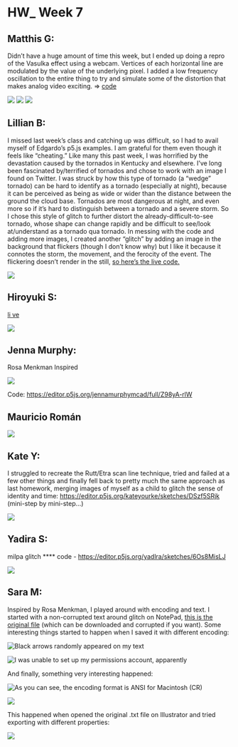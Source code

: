 # HW_ Week 7

## Matthis G:

Didn’t have a huge amount of time this week, but I ended up doing a repro of the Vasulka effect using a webcam. Vertices of each horizontal line are modulated by the value of the underlying pixel. I added a low frequency oscillation to the entire thing to try and simulate some of the distortion that makes analog video exciting.  => [code](https://editor.p5js.org/codingsketchbook/sketches/TINQpdH7o)

![](../media/s_AF0AD4961D704D24FD8FB6F62904D7575ECAE3B8EC2A3B178D9CA0FEF417987D_1639495375044_Screen+Shot+2021-12-14+at+11.08.50+AM.png)
![](../media/s_AF0AD4961D704D24FD8FB6F62904D7575ECAE3B8EC2A3B178D9CA0FEF417987D_1639495364837_Screen+Shot+2021-12-14+at+11.02.50+AM.png)
![](../media/s_AF0AD4961D704D24FD8FB6F62904D7575ECAE3B8EC2A3B178D9CA0FEF417987D_1639495347953_Screen+Shot+2021-12-14+at+11.15.19+AM.png)

## Lillian B:

I missed last week’s class and catching up was difficult, so I had to avail myself of Edgardo’s p5.js examples. I am grateful for them even though it feels like “cheating.” Like many this past week, I was horrified by the devastation caused by the tornados in Kentucky and elsewhere. I’ve long been fascinated by/terrified of tornados and chose to work with an image I found on Twitter. I was struck by how this type of tornado (a “wedge” tornado) can be hard to identify as a tornado (especially at night), because it can be perceived as being as wide or wider than the distance between the ground the cloud base. Tornados are most dangerous at night, and even more so if it’s hard to distinguish between a tornado and a severe storm. So I chose this style of glitch to further distort the already-difficult-to-see tornado, whose shape can change rapidly and be difficult to see/look at/understand as a tornado qua tornado. In messing with the code and adding more images, I created another “glitch” by adding an image in the background that flickers (though I don’t know why) but I like it because it connotes the storm, the movement, and the ferocity of the event. The flickering doesn’t render in the still, [so here’s the live code.](https://editor.p5js.org/lllyyybbb/sketches/jBv7AdX8H)

![](../media/s_B0236B78C75746431185F7ADE6A0E8A402FDC14748232C47B99DE423CBF6CEFA_1639496043198_file.png)

## Hiroyuki S:

[li ve](https://hiroyukisakamoto.github.io/rtp_sfpc_fall21/w07_Vasulkas/bin/ruttEtra1.html)

![](../media/s_384FD4F678CBCAB8CFCD182FAAD5AA981D8A1C0A5364AA3DA56B7493F673181A_1639497065306_+2021-12-15+0.48.04.png)

## Jenna Murphy:

Rosa Menkman Inspired

![](https://www.dropbox.com/s/h9rmyybcptiqsnk/Glitch%20Week%207.gif?raw=1)

Code: https://editor.p5js.org/jennamurphymcad/full/Z98yA-rlW

## Mauricio Román
![](../media/s_AB38E657656E8BB4F51C4E8291C096511069C0FD27FD0DB6256C47F84252E8FB_1639497064392_metron-glitch.jpg)

## Kate Y:

I struggled to recreate the Rutt/Etra scan line technique, tried and failed at a few other things and finally fell back to pretty much the same approach as last homework, merging images of myself as a child to glitch the sense of identity and time:
https://editor.p5js.org/kateyourke/sketches/DSzf5SRjk
(mini-step by mini-step…)

![](../media/s_1C4A4E84EA2D97A805490F0038E6EFB1CB758F1CC19ACAD2ABBC0C2D2BA4F236_1639498687963_Screen+Shot+2021-12-14+at+11.15.41+AM.png)

## Yadira S:

milpa glitch ****
code - https://editor.p5js.org/yadlra/sketches/6Os8MisLJ

![](../media/s_3F5B1F7EA97FB922724851ECE6FCAF55D1197DC88C5B9D475AD0BBA691EA385C_1639787087131_Screenshot+2021-12-18+at+00.24.44.png)


## Sara M:

Inspired by Rosa Menkman, I played around with encoding and text. I started with a non-corrupted text around glitch on NotePad, [this is the original file](https://drive.google.com/file/d/1FQTsv39kBFdkJtl-jrcGw_5iMwsr9nkH/view?usp=sharing) (which can be downloaded and corrupted if you want). Some interesting things started to happen when I saved it with different encoding:

![Black arrows randomly appeared on my text](../media/s_3089D51C9913C9D562A1996A5354BE51D7FF95F5D952055403CFC45D4E2EFC28_1642554730000_a+black+arrow+appears.PNG)

![I was unable to set up my permissions account, apparently](../media/s_3089D51C9913C9D562A1996A5354BE51D7FF95F5D952055403CFC45D4E2EFC28_1642554770563_permissions.PNG)


And finally, something very interesting happened:

![As you can see, the encoding format is ANSI for Macintosh (CR)](../media/s_3089D51C9913C9D562A1996A5354BE51D7FF95F5D952055403CFC45D4E2EFC28_1642554802414_a+donde+es+que+no+llegan+las+palabras.PNG)

![](../media/s_3089D51C9913C9D562A1996A5354BE51D7FF95F5D952055403CFC45D4E2EFC28_1642554876551_echo+the+void.PNG)


This happened when opened the original .txt file on Illustrator and tried exporting with different properties:

![](../media/s_3089D51C9913C9D562A1996A5354BE51D7FF95F5D952055403CFC45D4E2EFC28_1642555040893_image.png)
